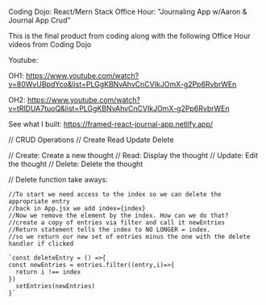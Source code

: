 Coding Dojo: React/Mern Stack Office Hour: "Journaling App w/Aaron & Journal App Crud"

This is the final product from coding along with the following Office Hour videos from Coding Dojo

Youtube: 

OH1: https://www.youtube.com/watch?v=80WvUBpdYco&list=PLGgKBNvAhvCnCVIkJOmX-g2Pp6RvbrWEn

OH2: https://www.youtube.com/watch?v=tRlDUA7tuoQ&list=PLGgKBNvAhvCnCVIkJOmX-g2Pp6RvbrWEn


See what I built: https://framed-react-journal-app.netlify.app/

// CRUD Operations // Create Read Update Delete

// Create: Create a new thought
// Read: Display the thought
// Update: Edit the thought
// Delete: Delete the thought




// Delete function take aways:

    //To start we need access to the index so we can delete the appropriate entry
    //back in App.jsx we add index={index}
    //Now we remove the element by the index. How can we do that?
    //create a copy of entries via filter and call it newEntries
    //Return statement tells the index to NO LONGER = index. 
    //so we return our new set of entries minus the one with the delete handler if clicked
    
    `const deleteEntry = () =>{
    const newEntries = entries.filter((entry,i)=>{
      return i !== index
    })
      setEntries(newEntries)
    }`

